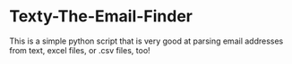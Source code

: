 # Texty-The-Email-Finder
This is a simple python script that is very good at parsing email addresses from text, excel files, or .csv files, too!
